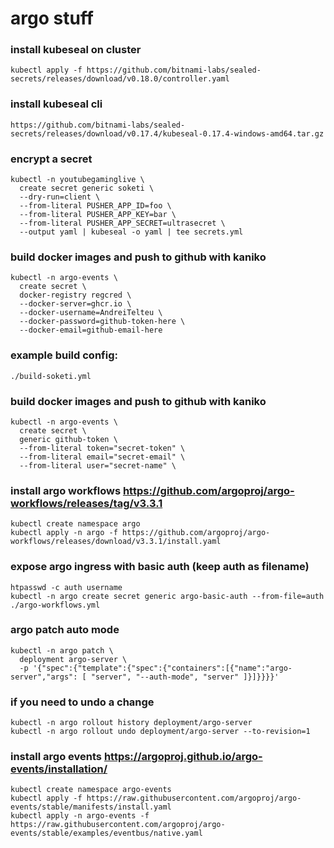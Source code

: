 # argo stuff

### install kubeseal on cluster
```
kubectl apply -f https://github.com/bitnami-labs/sealed-secrets/releases/download/v0.18.0/controller.yaml
```

### install kubeseal cli
```
https://github.com/bitnami-labs/sealed-secrets/releases/download/v0.17.4/kubeseal-0.17.4-windows-amd64.tar.gz
```

### encrypt a secret
```
kubectl -n youtubegaminglive \
  create secret generic soketi \
  --dry-run=client \
  --from-literal PUSHER_APP_ID=foo \
  --from-literal PUSHER_APP_KEY=bar \
  --from-literal PUSHER_APP_SECRET=ultrasecret \
  --output yaml | kubeseal -o yaml | tee secrets.yml
```


### build docker images and push to github with kaniko
```
kubectl -n argo-events \
  create secret \
  docker-registry regcred \
  --docker-server=ghcr.io \
  --docker-username=AndreiTelteu \
  --docker-password=github-token-here \
  --docker-email=github-email-here
```

### example build config:
```
./build-soketi.yml
```

### build docker images and push to github with kaniko
```
kubectl -n argo-events \
  create secret \
  generic github-token \
  --from-literal token="secret-token" \
  --from-literal email="secret-email" \
  --from-literal user="secret-name" \
```

### install argo workflows https://github.com/argoproj/argo-workflows/releases/tag/v3.3.1
```
kubectl create namespace argo
kubectl apply -n argo -f https://github.com/argoproj/argo-workflows/releases/download/v3.3.1/install.yaml
```

### expose argo ingress with basic auth (keep auth as filename)
```
htpasswd -c auth username
kubectl -n argo create secret generic argo-basic-auth --from-file=auth
./argo-workflows.yml
```

### argo patch auto mode
```
kubectl -n argo patch \
  deployment argo-server \
  -p '{"spec":{"template":{"spec":{"containers":[{"name":"argo-server","args": [ "server", "--auth-mode", "server" ]}]}}}}'
```

### if you need to undo a change
```
kubectl -n argo rollout history deployment/argo-server
kubectl -n argo rollout undo deployment/argo-server --to-revision=1
```

### install argo events https://argoproj.github.io/argo-events/installation/
```
kubectl create namespace argo-events
kubectl apply -f https://raw.githubusercontent.com/argoproj/argo-events/stable/manifests/install.yaml
kubectl apply -n argo-events -f https://raw.githubusercontent.com/argoproj/argo-events/stable/examples/eventbus/native.yaml
```
